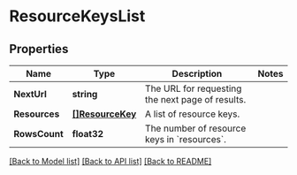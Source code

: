 # ResourceKeysList

## Properties

Name | Type | Description | Notes
------------ | ------------- | ------------- | -------------
**NextUrl** | **string** | The URL for requesting the next page of results. | 
**Resources** | [**[]ResourceKey**](ResourceKey.md) | A list of resource keys. | 
**RowsCount** | **float32** | The number of resource keys in &#x60;resources&#x60;. | 

[[Back to Model list]](../README.md#documentation-for-models) [[Back to API list]](../README.md#documentation-for-api-endpoints) [[Back to README]](../README.md)



